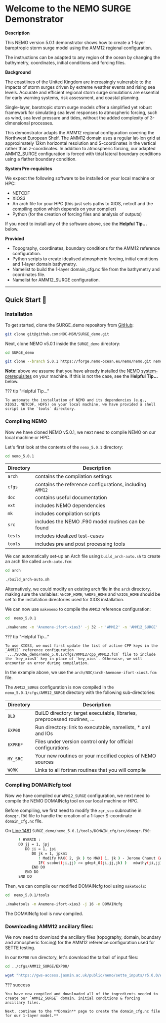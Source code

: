 # **Welcome to the NEMO SURGE Demonstrator**

**Description**

This NEMO version 5.0.1 demonstrator shows how to create a 1-layer baroptropic storm surge model using the AMM12 regional configuration.

The instructions can be adapted to any region of the ocean by changing the bathymetry, coordinates, initial conditions and forcing files.

**Background**

The coastlines of the United Kingdom are increasingly vulnerable to the impacts of storm surges driven by extreme weather events and rising sea levels. Accurate and efficient regional storm surge simulations are essential for early warning systems, risk assessment, and coastal planning.

Single-layer, barotropic storm surge models offer a simplified yet robust framework for simulating sea level responses to atmospheric forcing, such as wind, sea level pressure and tides, without the added complexity of 3-dimensional processes.

This demonstrator adapts the AMM12 regional configuration  covering the Northwest European Shelf. The AMM12 domain uses a regular lat-lon grid at approximately 12km horizontal resolution and S-coordinates in the vertical rather than z-coordinates. In addition to atmospheric forcing, our adapted AMM12_SURGE configuration is forced with tidal lateral boundary conditions using a flather boundary condition.

**System Pre-requisites**

We expect the following software to be installed on your local machine or HPC: 
* NETCDF
* XIOS3
* An arch file for your HPC (this just sets paths to XIOS, netcdf and the compiling option
which depends on your compiler)
* Python (for the creation of forcing files and analysis of outputs)

If you need to install any of the software above, see the **Helpful Tip...** below.

**Provided**

* Topography, coordinates, boundary conditions for the AMM12 reference configuration.
* Python scripts to create idealised atmospheric forcing, initial conditions and 1-layer domain bathymetry.
* Namelist to build the 1-layer domain_cfg.nc file from the bathymetry and coordinates file.
* Namelist for AMM12_SURGE configuration. 

---

## **Quick Start :rocket:**

### Installation

To get started, clone the SURGE_demo repository from [GitHub](https://github.com/NOC-MSM/SURGE_demo):

```sh
git clone git@github.com:NOC-MSM/SURGE_demo.git
```

Next, clone NEMO v5.0.1 inside the `SURGE_demo` directory:

```sh
cd SURGE_demo

git clone --branch 5.0.1 https://forge.nemo-ocean.eu/nemo/nemo.git nemo_5.0.1
```

**Note:** above we assume that you have already installed the [NEMO system-prerequisites](https://sites.nemo-ocean.io/user-guide/install.html#system-prerequisites) on your machine. If this is not the case, see the **Helpful Tip...** below.

??? tip "Helpful Tip..."

    To automate the installation of NEMO and its dependencies (e.g., XIOS3, NETCDF, HDF5) on your local machine, we have provided a shell script in the `tools` directory. 

### Compiling NEMO

Now we have cloned NEMO v5.0.1, we next need to compile NEMO on our local machine or HPC.

Let's first look at the contents of the `nemo_5.0.1` directory:

```sh
cd nemo_5.0.1
```

| Directory      | Description                          |
| ----------- | ------------------------------------ |
| `arch`      | contains the compilation settings  |
| `cfgs` | contains the reference configurations, including `AMM12` |
| `doc` | contains useful documentation |
| `ext` | includes NEMO dependencies |
| `mk` | includes compilation scripts |
| `src` | includes the NEMO .F90 model routines can be found |
| `tests` | includes idealized test-cases |
| `tools` | includes pre and post processing tools |

We can automatically set-up an Arch file using `build_arch-auto.sh` to create an arch file called `arch-auto.fcm`:
```sh
cd arch

./build_arch-auto.sh
```

Alternatively, we could modify an existing arch file in the `arch` directory, making sure the variables: `%NCDF_HOME`; `%HDF5_HOME` and `%XIOS_HOME` should be set to the installation directories used for XIOS installation.

We can now use `makenemo` to compile the `AMM12` reference configuration:
```sh
cd  nemo_5.0.1

./makenemo -m 'Anemone-ifort-xios3' -j 32 -r 'AMM12' -n 'AMM12_SURGE'
```

??? tip "Helpful Tip..."

    To use XIOS3, we must first update the list of active CPP keys in the `AMM12` reference configuration `.../SURGE_demo/nemo_5.0.1/cfgs/AMM12/cpp_AMM12.fcm` file to include the `key_xios3` key in place of `key_xios`. Otherwise, we will encounter an error during compilation.

In the example above, we use the `arch/NOC/arch-Anemone-ifort-xios3.fcm` file.

The `AMM12_SURGE` configuration is now compiled in the `nemo_5.0.1/cfgs/AMM12_SURGE` directory with the following sub-directories:

| Directory      | Description                          |
| ----------- | ------------------------------------ |
| `BLD` | BuiLD directory: target executable, libraries, preprocessed routines, … |
| `EXP00` |  Run directory: link to executable, namelists, *.xml and IOs |
| `EXPREF` | Files under version control only for official configurations |
| `MY_SRC` | Your new routines or your modified copies of NEMO sources |
| `WORK` | Links to all fortran routines that you will compile |

### Compiling DOMAINcfg tool

Now we have compiled our `AMM12_SURGE` configuration, we next need to compile the NEMO DOMAINcfg tool on our local machine or HPC.

Before compiling, we first need to modify the `zgr_sco` subroutine in `domzgr.F90` file to handle the creation of a 1-layer S-coordinate `domain_cfg.nc` file.

On [Line 1481](https://forge.nemo-ocean.eu/nemo/nemo/-/blob/main/tools/DOMAINcfg/src/domzgr.F90?ref_type=heads#L1484) `SURGE_demo/nemo_5.0.1/tools/DOMAIN_cfg/src/domzgr.F90`:
```sh
      ! HYBRID : 
      DO jj = 1, jpj
         DO ji = 1, jpi
            DO jk = 1, jpkm1
               ! Modify MAX( 2, jk ) to MAX( 1, jk ) - Jerome Chanut (April 2022):
               IF( scobot(ji,jj) >= gdept_0(ji,jj,jk) )   mbathy(ji,jj) = MAX( 1, jk )
            END DO
         END DO
      END DO
```

Then, we can compile our modified DOMAINcfg tool using `maketools`:

```sh
cd  nemo_5.0.1/tools

./maketools -m Anemone-ifort-xios3 -j 16 -n DOMAINcfg
```

The DOMAINcfg tool is now compiled.

### Downloading AMM12 ancillary files:

We now need to download the ancillary files (topography, domain, boundary and atmospheric forcing) for the AMM12 reference configuration used for SETTE testing.

In our `EXP00` run directory, let's download the tarball of input files:

```sh
cd ../cfgs/AMM12_SURGE/EXP00/

wget "https://gws-access.jasmin.ac.uk/public/nemo/sette_inputs/r5.0.0/AMM12_v5.0.0.tar.gz"
```

??? success

    You have now compiled and downloaded all of the ingredients needed to create our `AMM12_SURGE` domain, initial conditions & forcing ancillary files.

    Next, continue to the **Domain** page to create the domain_cfg.nc file for our 1-layer model.**